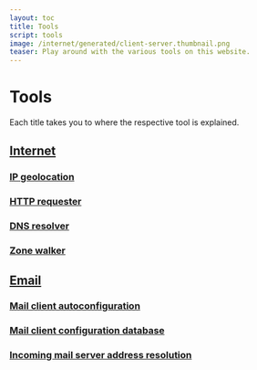 ```yaml
---
layout: toc
title: Tools
script: tools
image: /internet/generated/client-server.thumbnail.png
teaser: Play around with the various tools on this website.
---
```


# Tools

Each title takes you to where the respective tool is explained.


## [Internet](/internet/)

### [IP geolocation](/internet/#ip-geolocation)

<div id="tool-ip-info"></div>

### [HTTP requester](/internet/#hypertext-transfer-protocol)

<div id="tool-http-cli"></div>

### [DNS resolver](/internet/#domain-name-system)

<div id="tool-dns-resolver"></div>

### [Zone walker](/internet/#domain-name-system-security-extensions)

<div id="tool-zone-walker"></div>


## [Email](/email/)

### [Mail client autoconfiguration](/email/#autoconfiguration)

### [Mail client configuration database](/email/#configuration-database)

### [Incoming mail server address resolution](/email/#address-resolution)
